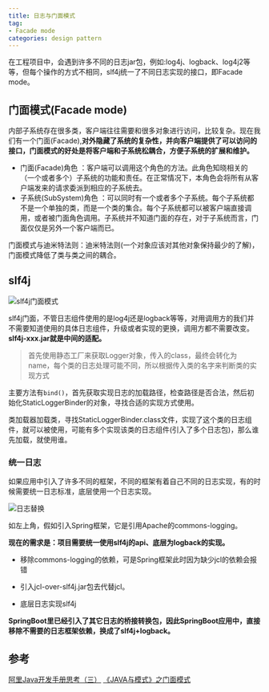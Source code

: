 ```yaml
---
title: 日志与门面模式
tag: 
- Facade mode
categories: design pattern
---
```




在工程项目中，会遇到许多不同的日志jar包，例如:log4j、logback、log4j2等等，但每个操作的方式不相同，slf4j统一了不同日志实现的接口，即Facade mode。

<!--more-->

## 门面模式(Facade mode)

内部子系统存在很多类，客户端往往需要和很多对象进行访问，比较复杂。现在我们有一个门面(Facade),**对外隐藏了系统的复杂性，并向客户端提供了可以访问的接口，门面模式的好处是将客户端和子系统松耦合，方便子系统的扩展和维护。**

*   门面(Facade)角色 ：客户端可以调用这个角色的方法。此角色知晓相关的（一个或者多个）子系统的功能和责任。在正常情况下，本角色会将所有从客户端发来的请求委派到相应的子系统去。
*   子系统(SubSystem)角色 ：可以同时有一个或者多个子系统。每个子系统都不是一个单独的类，而是一个类的集合。每个子系统都可以被客户端直接调用，或者被门面角色调用。子系统并不知道门面的存在，对于子系统而言，门面仅仅是另外一个客户端而已。

门面模式与迪米特法则：迪米特法则(一个对象应该对其他对象保持最少的了解)，门面模式降低了类与类之间的耦合。

## slf4j

![slf4j门面模式](https://blog-1257900554.cos.ap-beijing.myqcloud.com/concrete-bindings.png)

slf4j门面，不管日志组件使用的是log4j还是logback等等，对用调用方的我们并不需要知道使用的具体日志组件，升级或者实现的更换，调用方都不需要改变。**slf4j-xxx.jar就是中间的适配。**

> 首先使用静态工厂来获取Logger对象，传入的class，最终会转化为name，每个类的日志处理可能不同，所以根据传入类的名字来判断类的实现方式

主要方法有`bind()`，首先获取实现日志的加载路径，检查路径是否合法，然后初始化StaticLoggerBinder的对象，寻找合适的实现方式使用。

类加载器加载类，寻找StaticLoggerBinder.class文件，实现了这个类的日志组件，就可以被使用，可能有多个实现该类的日志组件(引入了多个日志包)，那么谁先加载，就使用谁。

### 统一日志

如果应用中引入了许多不同的框架，不同的框架有着自己不同的日志实现，有的时候需要统一日志标准，底层使用一个日志实现。

![日志替换](https://blog-1257900554.cos.ap-beijing.myqcloud.com/%E6%97%A5%E5%BF%97%E6%9B%BF%E6%8D%A2.jpg)

如左上角，假如引入Spring框架，它是引用Apache的commons-logging。

**现在的需求是：项目需要统一使用slf4j的api、底层为logback的实现。**

*   移除commons-logging的依赖，可是Spring框架此时因为缺少jcl的依赖会报错

*   引入jcl-over-slf4j.jar包去代替jcl。

*   底层日志实现slf4j

  **SpringBoot里已经引入了其它日志的桥接转换包，因此SpringBoot应用中，直接移除不需要的日志框架依赖，换成了slf4j+logback。**

## 参考

[阿里Java开发手册思考（三）](https://juejin.im/post/5a7c5d575188254e76179c0f)
[《JAVA与模式》之门面模式](https://www.cnblogs.com/java-my-life/archive/2012/05/02/2478101.html)